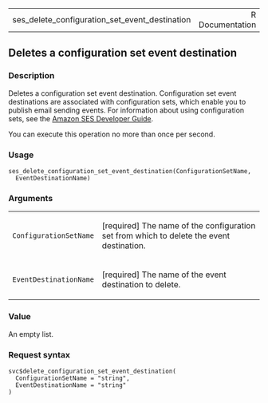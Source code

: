 <table style="width: 100%;">
<tbody>
<tr class="odd">
<td>ses_delete_configuration_set_event_destination</td>
<td style="text-align: right;">R Documentation</td>
</tr>
</tbody>
</table>

## Deletes a configuration set event destination

### Description

Deletes a configuration set event destination. Configuration set event
destinations are associated with configuration sets, which enable you to
publish email sending events. For information about using configuration
sets, see the [Amazon SES Developer
Guide](https://docs.aws.amazon.com/ses/latest/dg/monitor-sending-activity.html).

You can execute this operation no more than once per second.

### Usage

    ses_delete_configuration_set_event_destination(ConfigurationSetName,
      EventDestinationName)

### Arguments

<table>
<colgroup>
<col style="width: 35%" />
<col style="width: 65%" />
</colgroup>
<tbody>
<tr class="odd">
<td><code
id="ses_delete_configuration_set_event_destination_:_ConfigurationSetName">ConfigurationSetName</code></td>
<td><p>[required] The name of the configuration set from which to delete
the event destination.</p></td>
</tr>
<tr class="even">
<td><code
id="ses_delete_configuration_set_event_destination_:_EventDestinationName">EventDestinationName</code></td>
<td><p>[required] The name of the event destination to delete.</p></td>
</tr>
</tbody>
</table>

### Value

An empty list.

### Request syntax

    svc$delete_configuration_set_event_destination(
      ConfigurationSetName = "string",
      EventDestinationName = "string"
    )
